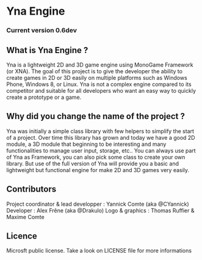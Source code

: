 Yna Engine
==========

### Current version 0.6dev

## What is Yna Engine ?

Yna is a lightweight 2D and 3D game engine using MonoGame Framework (or XNA). The goal of this project is to give the developer the ability to create games in 2D or 3D easily on multiple platforms such as Windows Phone, Windows 8, or Linux. Yna is not a complex engine compared to its competitor and suitable for all developers who want an easy way to quickly create a prototype or a game.

## Why did you change the name of the project ?

Yna was initially a simple class library with few helpers to simplify the start of a project. Over time this library has grown and today we have a good 2D module, a 3D module that beginning to be interesting and many functionalities to manage user input, storage, etc..
You can always use part of Yna as Framework, you can also pick some class to create your own library. But use of the full version of Yna will provide you a basic and lightweight but functional engine for make 2D and 3D games very easily.

## Contributors

Project coordinator & lead developper : Yannick Comte (aka @CYannick)
Developer : Alex Frêne (aka @Drakulo)
Logo & graphics : Thomas Ruffier & Maxime Comte

## Licence

Microsft public license. Take a look on LICENSE file for more informations